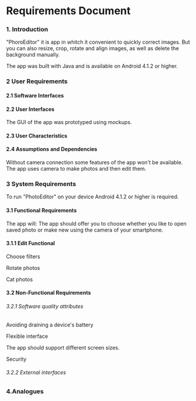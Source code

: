 # Requirements Document
### 1. Introduction
"PhoroEditor" it is app in whitch it convenient to quickly correct images. But you can also resize, crop, rotate and align images, as well as delete the background manually.

The app was built with Java and is available on Android 4.1.2  or higher.

###  2 User Requirements
####  2.1 Software Interfaces


####  2.2 User Interfaces
The GUI of the app was prototyped using mockups.

####  2.3 User Characteristics

####  2.4 Assumptions and Dependencies
Without camera connection some features of the app won't be available. The app uses camera to make photos and then edit them.

###  3 System Requirements
To run "PhotoEditor" on your device Android 4.1.2 or higher is required.

####  3.1 Functional Requirements
The app will: 
The app should offer you to choose whether you like to open saved photo or make new using the camera of your smartphone.
####  3.1.1 Edit Functional

  Choose filters
 
  Rotate photos
  
  Cat photos
####  3.2 Non-Functional Requirements
  ###### 3.2.1 Software quality attributes
   Avoiding draining a device's battery
   
   Flexible interface
   
   The app should support different screen sizes.
   
   Security
  ###### 3.2.2 External interfaces
    

### 4.Analogues

